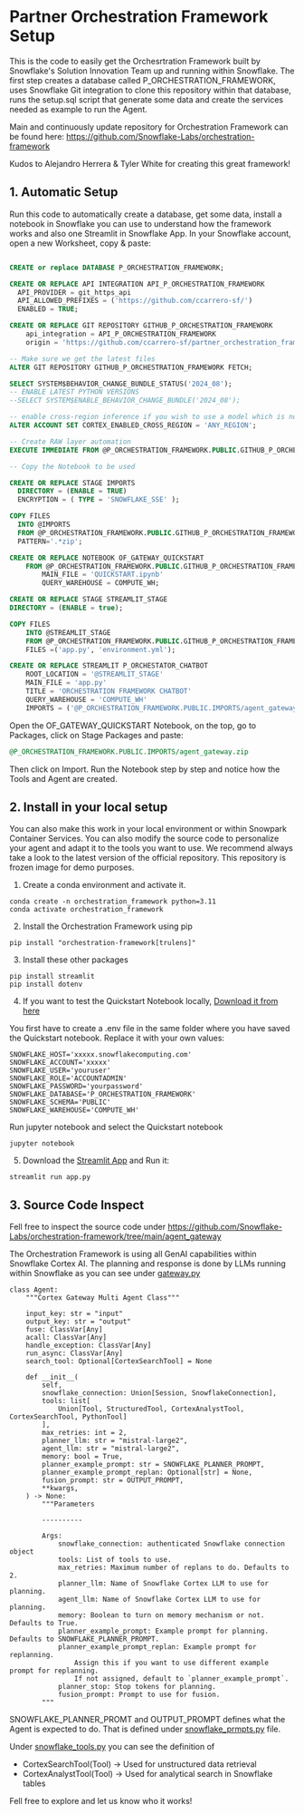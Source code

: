 # Partner Orchestration Framework Setup

This is the code to easily get the Orchesrtration Framework built by Snowflake's Solution Innovation Team up and running within Snowflake. The first step creates a database called P_ORCHESTRATION_FRAMEWORK, uses Snowflake Git integration to clone this repository within that database, runs the setup.sql script that generate some data and create the services needed as example to run the Agent.

Main and continuously update repository for Orchestration Framework can be found here:
https://github.com/Snowflake-Labs/orchestration-framework

Kudos to Alejandro Herrera & Tyler White for creating this great framework!


## 1. Automatic Setup

Run this code to automatically create a database, get some data, install a notebook in Snowflake you can use to understand how the framework works and also one Streamlit in Snowflake App. In your Snowflake account, open a new Worksheet, copy & paste:

```sql

CREATE or replace DATABASE P_ORCHESTRATION_FRAMEWORK;

CREATE OR REPLACE API INTEGRATION API_P_ORCHESTRATION_FRAMEWORK
  API_PROVIDER = git_https_api
  API_ALLOWED_PREFIXES = ('https://github.com/ccarrero-sf/')
  ENABLED = TRUE;

CREATE OR REPLACE GIT REPOSITORY GITHUB_P_ORCHESTRATION_FRAMEWORK
    api_integration = API_P_ORCHESTRATION_FRAMEWORK
    origin = 'https://github.com/ccarrero-sf/partner_orchestration_framework_setup';

-- Make sure we get the latest files
ALTER GIT REPOSITORY GITHUB_P_ORCHESTRATION_FRAMEWORK FETCH;

SELECT SYSTEM$BEHAVIOR_CHANGE_BUNDLE_STATUS('2024_08');
-- ENABLE LATEST PYTHON VERSIONS
--SELECT SYSTEM$ENABLE_BEHAVIOR_CHANGE_BUNDLE('2024_08');

-- enable cross-region inference if you wish to use a model which is not available in your region
ALTER ACCOUNT SET CORTEX_ENABLED_CROSS_REGION = 'ANY_REGION';

-- Create RAW layer automation
EXECUTE IMMEDIATE FROM @P_ORCHESTRATION_FRAMEWORK.PUBLIC.GITHUB_P_ORCHESTRATION_FRAMEWORK/branches/main/setup.sql;

-- Copy the Notebook to be used

CREATE OR REPLACE STAGE IMPORTS
  DIRECTORY = (ENABLE = TRUE)
  ENCRYPTION = ( TYPE = 'SNOWFLAKE_SSE' );

COPY FILES
  INTO @IMPORTS
  FROM @P_ORCHESTRATION_FRAMEWORK.PUBLIC.GITHUB_P_ORCHESTRATION_FRAMEWORK/branches/main/imports/
  PATTERN='.*zip';

CREATE OR REPLACE NOTEBOOK OF_GATEWAY_QUICKSTART
    FROM @P_ORCHESTRATION_FRAMEWORK.PUBLIC.GITHUB_P_ORCHESTRATION_FRAMEWORK/branches/main/
        MAIN_FILE = 'QUICKSTART.ipynb' 
        QUERY_WAREHOUSE = COMPUTE_WH;

CREATE OR REPLACE STAGE STREAMLIT_STAGE
DIRECTORY = (ENABLE = true);

COPY FILES 
    INTO @STREAMLIT_STAGE
    FROM @P_ORCHESTRATION_FRAMEWORK.PUBLIC.GITHUB_P_ORCHESTRATION_FRAMEWORK/branches/main/
    FILES =('app.py', 'environment.yml');

CREATE OR REPLACE STREAMLIT P_ORCHESTATOR_CHATBOT
    ROOT_LOCATION = '@STREAMLIT_STAGE'
    MAIN_FILE = 'app.py'
    TITLE = 'ORCHESTRATION FRAMEWORK CHATBOT'
    QUERY_WAREHOUSE = 'COMPUTE_WH'
    IMPORTS = ('@P_ORCHESTRATION_FRAMEWORK.PUBLIC.IMPORTS/agent_gateway.zip');

```

Open the OF_GATEWAY_QUICKSTART Notebook, on the top, go to Packages, click on Stage Packages and paste:

```sql
@P_ORCHESTRATION_FRAMEWORK.PUBLIC.IMPORTS/agent_gateway.zip
```

Then click on Import. Run the Notebook step by step and notice how the Tools and Agent are created.


## 2. Install in your local setup

You can also make this work in your local environment or within Snowpark Container Services. You can also modify the source code to personalize your agent and adapt it to the tools you want to use. We recommend always take a look to the latest version of the official repository. This repository is frozen image for demo purposes.

1. Create a conda environment and activate it.

```code
conda create -n orchestration_framework python=3.11
conda activate orchestration_framework
```

2. Install the Orchestration Framework using pip

```code
pip install "orchestration-framework[trulens]"
```

3. Install these other packages

```code
pip install streamlit
pip install dotenv

```

4. If you want to test the Quickstart Notebook locally, [Download it from here](https://github.com/ccarrero-sf/partner_orchestration_framework_setup/blob/main/QUICKSTART.ipynb)

You first have to create a .env file in the same folder where you have saved the Quickstart notebook. Replace it with your own values:

```code
SNOWFLAKE_HOST='xxxxx.snowflakecomputing.com'
SNOWFLAKE_ACCOUNT='xxxxx'
SNOWFLAKE_USER='youruser'
SNOWFLAKE_ROLE='ACCOUNTADMIN'
SNOWFLAKE_PASSWORD='yourpassword'
SNOWFLAKE_DATABASE='P_ORCHESTRATION_FRAMEWORK'
SNOWFLAKE_SCHEMA='PUBLIC'
SNOWFLAKE_WAREHOUSE='COMPUTE_WH'
```

Run jupyter notebook and select the Quickstart notebook

```code
jupyter notebook
```

5. Download the [Streamlit App](https://github.com/ccarrero-sf/partner_orchestration_framework_setup/blob/main/app.py) and Run it:

```code
streamlit run app.py
```

## 3. Source Code Inspect

Fell free to inspect the source code under https://github.com/Snowflake-Labs/orchestration-framework/tree/main/agent_gateway

The Orchestration Framework is using all GenAI capabilities within Snowflake Cortex AI. The planning and response is done by LLMs running within Snowflake as you can see under  [gateway.py](https://github.com/Snowflake-Labs/orchestration-framework/blob/main/agent_gateway/gateway/gateway.py)

```code
class Agent:
    """Cortex Gateway Multi Agent Class"""

    input_key: str = "input"
    output_key: str = "output"
    fuse: ClassVar[Any]
    acall: ClassVar[Any]
    handle_exception: ClassVar[Any]
    run_async: ClassVar[Any]
    search_tool: Optional[CortexSearchTool] = None

    def __init__(
        self,
        snowflake_connection: Union[Session, SnowflakeConnection],
        tools: list[
            Union[Tool, StructuredTool, CortexAnalystTool, CortexSearchTool, PythonTool]
        ],
        max_retries: int = 2,
        planner_llm: str = "mistral-large2",
        agent_llm: str = "mistral-large2",
        memory: bool = True,
        planner_example_prompt: str = SNOWFLAKE_PLANNER_PROMPT,
        planner_example_prompt_replan: Optional[str] = None,
        fusion_prompt: str = OUTPUT_PROMPT,
        **kwargs,
    ) -> None:
        """Parameters

        ----------

        Args:
            snowflake_connection: authenticated Snowflake connection object
            tools: List of tools to use.
            max_retries: Maximum number of replans to do. Defaults to 2.
            planner_llm: Name of Snowflake Cortex LLM to use for planning.
            agent_llm: Name of Snowflake Cortex LLM to use for planning.
            memory: Boolean to turn on memory mechanism or not. Defaults to True.
            planner_example_prompt: Example prompt for planning. Defaults to SNOWFLAKE_PLANNER_PROMPT.
            planner_example_prompt_replan: Example prompt for replanning.
                Assign this if you want to use different example prompt for replanning.
                If not assigned, default to `planner_example_prompt`.
            planner_stop: Stop tokens for planning.
            fusion_prompt: Prompt to use for fusion.
        """

```

SNOWFLAKE_PLANNER_PROMT and OUTPUT_PROMPT defines what the Agent is expected to do. That is defined under [snowflake_prmpts.py](https://github.com/Snowflake-Labs/orchestration-framework/blob/main/agent_gateway/tools/snowflake_prompts.py) file.

Under [snowflake_tools.py](https://github.com/Snowflake-Labs/orchestration-framework/blob/main/agent_gateway/tools/snowflake_tools.py) you can see the definition of

- CortexSearchTool(Tool) -> Used for unstructured data retrieval
- CortexAnalystTool(Tool) -> Used for analytical search in Snowflake tables

Fell free to explore and let us know who it works!







